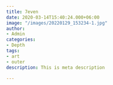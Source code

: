 ```yaml
---
title: 7even
date: 2020-03-14T15:40:24.000+06:00
image: "/images/20220129_153234-1.jpg"
author:
- Admin
categories:
- Depth
tags:
- art
- outer
description: This is meta description

---
```

